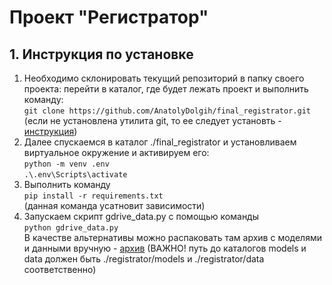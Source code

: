 # __Проект "Регистратор"__

## __1. Инструкция по установке__

1. Необходимо склонировать текущий репозиторий в папку своего проекта: перейти в каталог, где будет лежать проект и выполнить команду:  
   ```git clone https://github.com/AnatolyDolgih/final_registrator.git```  
   (если не установлена утилита git, то ее следует установть - [инструкция](https://git-scm.com/book/ru/v2/%D0%92%D0%B2%D0%B5%D0%B4%D0%B5%D0%BD%D0%B8%D0%B5-%D0%A3%D1%81%D1%82%D0%B0%D0%BD%D0%BE%D0%B2%D0%BA%D0%B0-Git))
2. Далее спускаемся в каталог ./final_registrator и установливаем виртуальное окружение и активируем его:  
   ```python -m venv .env```  
   ```.\.env\Scripts\activate```  
3. Выполнить команду  
   ```pip install -r requirements.txt```  
   (данная команда усатновит зависимости)
4. Запускаем скрипт gdrive_data.py с помощью команды  
   ```python gdrive_data.py```  
   В качестве альтернативы можно распаковать там архив с моделями и данными вручную - [архив](https://drive.google.com/file/d/1JdcY6vHkol2yRItcTe3xKW8vJb48ZYDz/view?usp=sharing) (ВАЖНО! путь до каталогов models и data должен быть ./registrator/models и ./registrator/data соответственно)
